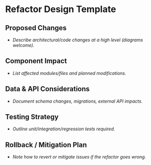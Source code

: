 # Refactor Design Template

## Proposed Changes
- _Describe architectural/code changes at a high level (diagrams welcome)._

## Component Impact
- _List affected modules/files and planned modifications._

## Data & API Considerations
- _Document schema changes, migrations, external API impacts._

## Testing Strategy
- _Outline unit/integration/regression tests required._

## Rollback / Mitigation Plan
- _Note how to revert or mitigate issues if the refactor goes wrong._
